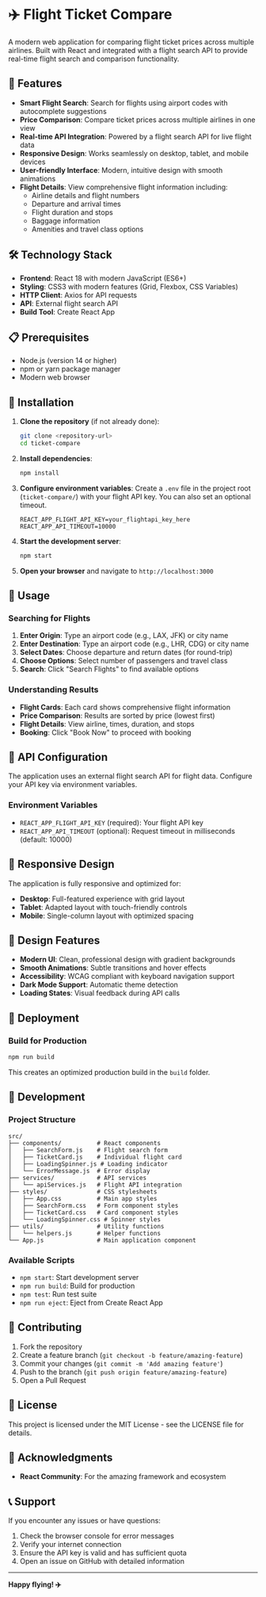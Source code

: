 # ✈️ Flight Ticket Compare

A modern web application for comparing flight ticket prices across multiple airlines. Built with React and integrated with a flight search API to provide real-time flight search and comparison functionality.

## 🚀 Features

- **Smart Flight Search**: Search for flights using airport codes with autocomplete suggestions
- **Price Comparison**: Compare ticket prices across multiple airlines in one view
- **Real-time API Integration**: Powered by a flight search API for live flight data
- **Responsive Design**: Works seamlessly on desktop, tablet, and mobile devices
- **User-friendly Interface**: Modern, intuitive design with smooth animations
- **Flight Details**: View comprehensive flight information including:
  - Airline details and flight numbers
  - Departure and arrival times
  - Flight duration and stops
  - Baggage information
  - Amenities and travel class options

## 🛠️ Technology Stack

- **Frontend**: React 18 with modern JavaScript (ES6+)
- **Styling**: CSS3 with modern features (Grid, Flexbox, CSS Variables)
- **HTTP Client**: Axios for API requests
- **API**: External flight search API
- **Build Tool**: Create React App

## 📋 Prerequisites

- Node.js (version 14 or higher)
- npm or yarn package manager
- Modern web browser

## 🔧 Installation

1. **Clone the repository** (if not already done):
   ```bash
   git clone <repository-url>
   cd ticket-compare
   ```

2. **Install dependencies**:
   ```bash
   npm install
   ```

3. **Configure environment variables**:
   Create a `.env` file in the project root (`ticket-compare/`) with your flight API key. You can also set an optional timeout.
   ```env
   REACT_APP_FLIGHT_API_KEY=your_flightapi_key_here
   REACT_APP_API_TIMEOUT=10000
   ```

4. **Start the development server**:
   ```bash
   npm start
   ```

5. **Open your browser** and navigate to `http://localhost:3000`

## 🎯 Usage

### Searching for Flights

1. **Enter Origin**: Type an airport code (e.g., LAX, JFK) or city name
2. **Enter Destination**: Type an airport code (e.g., LHR, CDG) or city name
3. **Select Dates**: Choose departure and return dates (for round-trip)
4. **Choose Options**: Select number of passengers and travel class
5. **Search**: Click "Search Flights" to find available options

### Understanding Results

- **Flight Cards**: Each card shows comprehensive flight information
- **Price Comparison**: Results are sorted by price (lowest first)
- **Flight Details**: View airline, times, duration, and stops
- **Booking**: Click "Book Now" to proceed with booking

## 🔌 API Configuration

The application uses an external flight search API for flight data. Configure your API key via environment variables.

### Environment Variables

- `REACT_APP_FLIGHT_API_KEY` (required): Your flight API key
- `REACT_APP_API_TIMEOUT` (optional): Request timeout in milliseconds (default: 10000)

## 📱 Responsive Design

The application is fully responsive and optimized for:
- **Desktop**: Full-featured experience with grid layout
- **Tablet**: Adapted layout with touch-friendly controls
- **Mobile**: Single-column layout with optimized spacing

## 🎨 Design Features

- **Modern UI**: Clean, professional design with gradient backgrounds
- **Smooth Animations**: Subtle transitions and hover effects
- **Accessibility**: WCAG compliant with keyboard navigation support
- **Dark Mode Support**: Automatic theme detection
- **Loading States**: Visual feedback during API calls

## 🚀 Deployment

### Build for Production

```bash
npm run build
```

This creates an optimized production build in the `build` folder.



## 🔧 Development

### Project Structure

```
src/
├── components/          # React components
│   ├── SearchForm.js    # Flight search form
│   ├── TicketCard.js    # Individual flight card
│   ├── LoadingSpinner.js # Loading indicator
│   └── ErrorMessage.js  # Error display
├── services/            # API services
│   └── apiServices.js   # Flight API integration
├── styles/              # CSS stylesheets
│   ├── App.css          # Main app styles
│   ├── SearchForm.css   # Form component styles
│   ├── TicketCard.css   # Card component styles
│   └── LoadingSpinner.css # Spinner styles
├── utils/               # Utility functions
│   └── helpers.js       # Helper functions
└── App.js               # Main application component
```

### Available Scripts

- `npm start`: Start development server
- `npm run build`: Build for production
- `npm test`: Run test suite
- `npm run eject`: Eject from Create React App

## 🤝 Contributing

1. Fork the repository
2. Create a feature branch (`git checkout -b feature/amazing-feature`)
3. Commit your changes (`git commit -m 'Add amazing feature'`)
4. Push to the branch (`git push origin feature/amazing-feature`)
5. Open a Pull Request

## 📄 License

This project is licensed under the MIT License - see the LICENSE file for details.

## 🙏 Acknowledgments

- **React Community**: For the amazing framework and ecosystem

## 📞 Support

If you encounter any issues or have questions:

1. Check the browser console for error messages
2. Verify your internet connection
3. Ensure the API key is valid and has sufficient quota
4. Open an issue on GitHub with detailed information

---

**Happy flying! ✈️**
